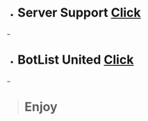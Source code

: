 - # Server Support [Click](https://discord.gg/zMeHtCwXRs)
_

- # BotList United [Click](https://discord.gg/zMeHtCwXRs)
_
> # Enjoy
